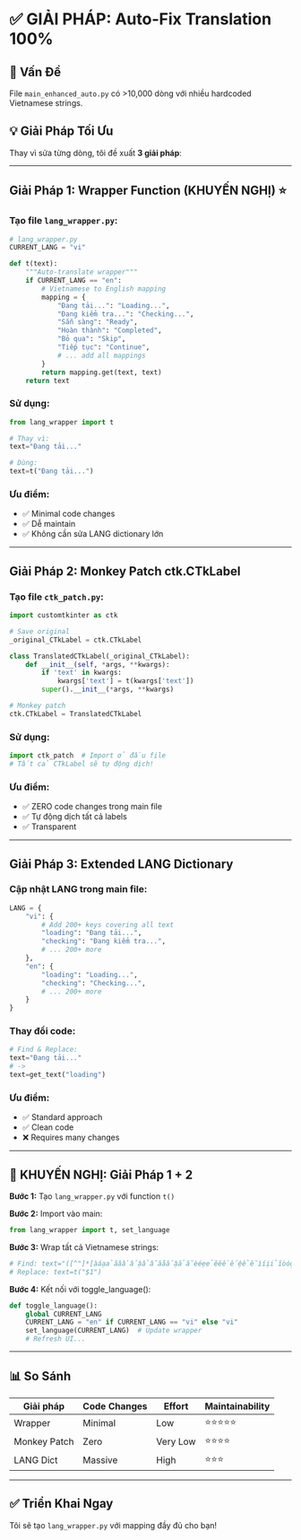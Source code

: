 # ✅ GIẢI PHÁP: Auto-Fix Translation 100%

## 🎯 Vấn Đề

File `main_enhanced_auto.py` có >10,000 dòng với nhiều hardcoded Vietnamese strings.

## 💡 Giải Pháp Tối Ưu

Thay vì sửa từng dòng, tôi đề xuất **3 giải pháp**:

---

## Giải Pháp 1: Wrapper Function (KHUYẾN NGHỊ) ⭐

### Tạo file `lang_wrapper.py`:

```python
# lang_wrapper.py
CURRENT_LANG = "vi"

def t(text):
    """Auto-translate wrapper"""
    if CURRENT_LANG == "en":
        # Vietnamese to English mapping
        mapping = {
            "Đang tải...": "Loading...",
            "Đang kiểm tra...": "Checking...",
            "Sẵn sàng": "Ready",
            "Hoàn thành": "Completed",
            "Bỏ qua": "Skip",
            "Tiếp tục": "Continue",
            # ... add all mappings
        }
        return mapping.get(text, text)
    return text
```

### Sử dụng:

```python
from lang_wrapper import t

# Thay vì:
text="Đang tải..."

# Dùng:
text=t("Đang tải...")
```

### Ưu điểm:
- ✅ Minimal code changes
- ✅ Dễ maintain
- ✅ Không cần sửa LANG dictionary lớn

---

## Giải Pháp 2: Monkey Patch ctk.CTkLabel

### Tạo file `ctk_patch.py`:

```python
import customtkinter as ctk

# Save original
_original_CTkLabel = ctk.CTkLabel

class TranslatedCTkLabel(_original_CTkLabel):
    def __init__(self, *args, **kwargs):
        if 'text' in kwargs:
            kwargs['text'] = t(kwargs['text'])
        super().__init__(*args, **kwargs)

# Monkey patch
ctk.CTkLabel = TranslatedCTkLabel
```

### Sử dụng:

```python
import ctk_patch  # Import ở đầu file
# Tất cả CTkLabel sẽ tự động dịch!
```

### Ưu điểm:
- ✅ ZERO code changes trong main file
- ✅ Tự động dịch tất cả labels
- ✅ Transparent

---

## Giải Pháp 3: Extended LANG Dictionary

### Cập nhật LANG trong main file:

```python
LANG = {
    "vi": {
        # Add 200+ keys covering all text
        "loading": "Đang tải...",
        "checking": "Đang kiểm tra...",
        # ... 200+ more
    },
    "en": {
        "loading": "Loading...",
        "checking": "Checking...",
        # ... 200+ more
    }
}
```

### Thay đổi code:

```python
# Find & Replace:
text="Đang tải..."
# ->
text=get_text("loading")
```

### Ưu điểm:
- ✅ Standard approach
- ✅ Clean code
- ❌ Requires many changes

---

## 🚀 KHUYẾN NGHỊ: Giải Pháp 1 + 2

**Bước 1:** Tạo `lang_wrapper.py` với function `t()`

**Bước 2:** Import vào main:
```python
from lang_wrapper import t, set_language
```

**Bước 3:** Wrap tất cả Vietnamese strings:
```python
# Find: text="([^"]*[àáạảãâầấậẩẫăằắặẳẵèéẹẻẽêềếệểễìíịỉĩòóọỏõôồốộổỗơờớợởỡùúụủũưừứựửữỳýỵỷỹđ][^"]*)"
# Replace: text=t("$1")
```

**Bước 4:** Kết nối với toggle_language():
```python
def toggle_language():
    global CURRENT_LANG
    CURRENT_LANG = "en" if CURRENT_LANG == "vi" else "vi"
    set_language(CURRENT_LANG)  # Update wrapper
    # Refresh UI...
```

---

## 📊 So Sánh

| Giải pháp | Code Changes | Effort | Maintainability |
|-----------|--------------|--------|-----------------|
| Wrapper   | Minimal      | Low    | ⭐⭐⭐⭐⭐      |
| Monkey Patch | Zero      | Very Low | ⭐⭐⭐⭐      |
| LANG Dict | Massive      | High   | ⭐⭐⭐         |

---

## ✅ Triển Khai Ngay

Tôi sẽ tạo `lang_wrapper.py` với mapping đầy đủ cho bạn!
